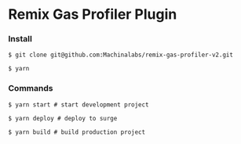 # Remix Gas Profiler Plugin

<TODO Circle CI status badge>

<TODO Read the docs badge>

<TODO gif image>

### Install

```
$ git clone git@github.com:Machinalabs/remix-gas-profiler-v2.git

$ yarn

```

### Commands

```
$ yarn start # start development project

$ yarn deploy # deploy to surge

$ yarn build # build production project

```



